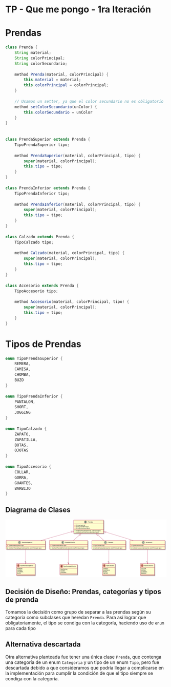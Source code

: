 # TP - Que me pongo - 1ra Iteración

# Prendas

```java
class Prenda {
    String material;
    String colorPrincipal; 
    String colorSecundario;

    method Prenda(material, colorPrincipal) {
		this.material = material;
		this.colorPrincipal = colorPrincipal;
    } 

	// Usamos un setter, ya que el color secundario no es obligatorio
	method setColorSecundario(unColor) {
		this.colorSecundario = unColor
	}
}


class PrendaSuperior extends Prenda {
    TipoPrendaSuperior tipo;
	
	method PrendaSuperior(material, colorPrincipal, tipo) {
		super(material, colorPrincipal);
		this.tipo = tipo;
    }
}

class PrendaInferior extends Prenda {
    TipoPrendaInferior tipo;

	method PrendaInferior(material, colorPrincipal, tipo) {
		super(material, colorPrincipal);
		this.tipo = tipo;
    }
}

class Calzado extends Prenda {
	TipoCalzado tipo;

	method Calzado(material, colorPrincipal, tipo) {
		super(material, colorPrincipal);
		this.tipo = tipo;
    }    
}

class Accesorio extends Prenda {
    TipoAccesorio tipo;

	method Accesorio(material, colorPrincipal, tipo) {
		super(material, colorPrincipal);
		this.tipo = tipo;
    }
}
```

# Tipos de Prendas

```java
enum TipoPrendaSuperior {
	REMERA,
	CAMISA,
	CHOMBA,
	BUZO
}

enum TipoPrendaInferior {
	PANTALON,
	SHORT,
	JOGGING
}

enum TipoCalzado {
	ZAPATO,
	ZAPATILLA,
	BOTAS,
	OJOTAS
}

enum TipoAccesorio {
	COLLAR,
	GORRA,
	GUANTES,
	BARBIJO
}
```

## **Diagrama de Clases**
![imagen-diagrama](/img/tp-qmp.svg)

## **Decisión de Diseño: Prendas, categorías y tipos de prenda**
Tomamos la decisión como grupo de separar a las prendas según su categoría como subclases que heredan `Prenda`. Para así lograr que obligatoriamente, el tipo se condiga con la categoría, haciendo uso de `enum` para cada tipo

## **Alternativa descartada**
Otra alternativa planteada fue tener una única clase `Prenda`, que contenga una categoría de un enum `Categoria` y un tipo de un enum `Tipo`, pero fue descartada debido a que consideramos que podría llegar a complicarse en la implementación para cumplir la condición de que el tipo siempre se condiga con la categoría.

